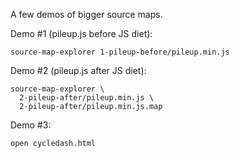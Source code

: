A few demos of bigger source maps.

Demo #1 (pileup.js before JS diet):

    source-map-explorer 1-pileup-before/pileup.min.js

Demo #2 (pileup.js after JS diet):

    source-map-explorer \
      2-pileup-after/pileup.min.js \
      2-pileup-after/pileup.min.js.map

Demo #3:

    open cycledash.html
